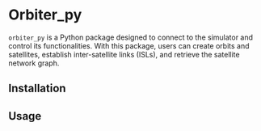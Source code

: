 # Orbiter_py

`orbiter_py` is a Python package designed to connect to the simulator and control its functionalities. With this package, users can create orbits and satellites, establish inter-satellite links (ISLs), and retrieve the satellite network graph.

## Installation


## Usage
